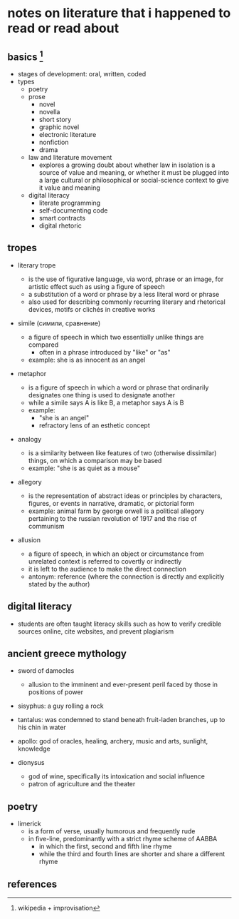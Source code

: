 # notes on literature that i happened to read or read about

## basics [^1]

- stages of development: oral,  written, coded
- types
    - poetry
    - prose
      -	novel
      - novella
      - short story
      - graphic novel
      - electronic literature
      - nonfiction
      - drama
    - law and literature movement
      - explores a growing doubt about whether law in isolation is a source of value and meaning, 
        or whether it must be plugged into a large cultural or philosophical or social-science context 
        to give it value and meaning
    - digital literacy
      - literate programming
      - self-documenting code
      - smart contracts
      - digital rhetoric


## tropes

- literary trope 
  - is the use of figurative language, via word, phrase or an image, for artistic effect such as using a figure of speech
  - a substitution of a word or phrase by a less literal word or phrase
  - also used for describing commonly recurring literary and rhetorical devices, motifs or clichés in creative works

- simile (симили, сравнение)
  - a figure of speech in which two essentially unlike things are compared
    - often in a phrase introduced by "like" or "as"
  - example: she is as innocent as an angel

- metaphor
  - is a figure of speech in which a word or phrase that ordinarily designates one thing is used to designate another
  - while a simile says A is like B, a metaphor says A is B 
  - example: 
    - "she is an angel"
    - refractory lens of an esthetic concept

- analogy
  - is a similarity between like features of two (otherwise dissimilar) things, on which a comparison may be based
  - example: "she is as quiet as a mouse"

- allegory
  - is the representation of abstract ideas or principles by characters, figures, or events in narrative, dramatic, or pictorial form
  - example: animal farm by george orwell is a political allegory pertaining to the russian revolution of 1917 and the rise of communism

- allusion
  - a figure of speech, in which an object or circumstance from unrelated context is referred to covertly or indirectly
  - it is left to the audience to make the direct connection
  - antonym: reference (where the connection is directly and explicitly stated by the author)


## digital literacy

- students are often taught literacy skills such as how to verify credible sources online, 
  cite websites, and prevent plagiarism


## ancient greece mythology

- sword of damocles
  - allusion to the imminent and ever-present peril faced by those in positions of power

- sisyphus: a guy rolling a rock
- tantalus: was condemned to stand beneath fruit-laden branches, up to his chin in water

- apollo: god of oracles, healing, archery, music and arts, sunlight, knowledge

- dionysus
  - god of wine, specifically its intoxication and social influence
  - patron of agriculture and the theater


## poetry

- limerick
  - is a form of verse, usually humorous and frequently rude
  - in five-line, predominantly with a strict rhyme scheme of AABBA
    - in which the first, second and fifth line rhyme
    - while the third and fourth lines are shorter and share a different rhyme


## references

[^1]: wikipedia + improvisation
